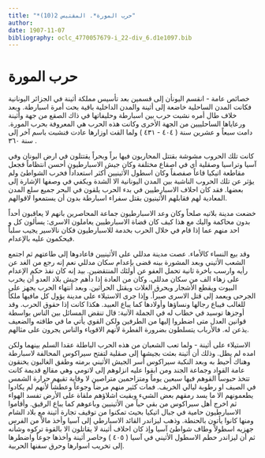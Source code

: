 ```yaml
---
title: "*حرب المورة*. المقتبس 2(10)"
author: 
date: 1907-11-07
bibliography: oclc_4770057679-i_22-div_6.d1e1097.bib
---
```




#  حرب المورة 


 خصائص عامة - انقسم اليونأن إلى قسمين بعد تأسيس مملكة أثينة في الجزائر اليونانية فكانت المدن الساحلية خاضعة إلى أثينة والمدن الداخلية باقية بحت أمرة اسبارطة. وبعد خلاف طال أمره نشبت حرب بين اسبارطة وحليفاتها في ذاك الصقع من جهة وأثينة ورعاياها الساحلييين من الجهة الأخرى وكانت هذه الحرب هي المعروفة بحرب المورة. دامت سبعاً و  عشرين  سنة (  ٤٠٤  -  ٤٣١  ) ولما القت اوزارها عادت فنشبت باسم آخر إلى سنة  ٣٦٠  . 

 كانت تلك الحروب مشوشة بقتتل المحاربون فيها براً وبحراً يقتتلون في ارض اليونان وفي آسيا وتراسيا وصقلية أي في اصقاع مختلفة وكان جيش الاسبارطيون أحسن انتظاماً فجعل مقاطعة اتيكيا قاعاً صفصفاً وكان اسطول الأثينيين أكثر استعداداً فخرب الشواطئ ولم يؤثر عن تلك الحروب الناشبة بين المدن اليونانية الا الشدة ويكفي في وصفها الإشارة إلى بعضها. فقد كان احلاف الاسبارطيين في بدء الحرب يلقون في البحر جميع سلع المدن المعادية لهم فقابلهم الأثينيون بقتل سفراء اسبارطة بدون أن يستمعوا لاقوالهم. 

 خضعت مدينة بلاتيه صلحاً وكان وعد الاسبارطيون جماعة المحاصرين بانهم لا يعاقبون أحداً بدون محاكمة واليك مع هذا كيف كان قضاة الاسبارطيين يعاملون الاسرى: يسألون كل و  احد  منهم عما إذا قام في خلال الحرب بخدمة للاسبارطيون فكان نالاسير يجيب سلباً فيحكمون عليه بالإعدام. 

 وقد بيع النساء كالأماء. عصت مدينة مدللي على الأثينيين فاعادوها إلى طاعتهم ثم اجتمع الشعب الأثيني وبعد المشورة بينه قضى بإعدام سكان مدللي نعم إنه رجع من الغد عن رأيه وارسب باخرة ثانية تحمل العفو عن أولئك المنتقضين. بيد إنه كان نفذ حكم الإعدام على زهاء  الف  من سكان مدللي. وكان من العادة إذا دأهم جيش بلاد العدو أن يخرب البيوت ويقطع الأشجار ويحرق الغلات ويقتل الحرأثين. وبعد أنتهاء الحرب يجهز على الجرحى ويعمد إلى قتل الاسرى صبراً. وإذا جرى الاستيلاء على مدينة يؤول كل مافيها ملكاً للغالب فيباع رجالها ونساؤها وأولادها كما يباع العبيد. هكذا كانت إذا حقوق الحرب. وقد أوجزها توسيد في خطاب له في الجملة الآتية: قال تنقض المسائل بين الناس بواسطة قوانين العدل متى اضطروا إليها من الطرفين ولكن القوي يأتي ما في طاقته والضعيف   يذعن له. فالأرباب يتسلطون بضرورة الفطرة لأنهم الاقوياء والناس يجرون على مثالهم.  

 الاستيلاء على أثينة - ولما تعب الشعبان من هذه الحرب الباطلة عقدا السلم بينهما ولكن امده لم يطل. وذلك أن أثينة بعثت بجيشها إلى صقلية لتفتح سيراكوس المحالفة لاسبارطة وهناك أحيط به وبعد النكبة سيراكوس أسر الجيش الأثيني برمته وطفق الغالبون يخنقون عامة القواد وجماعة الجند ومن ابقوا عليه انزلوهم إلى لاتومي وهي مقالع قديمة كانت تتخذ حبوساً القوهم فيها  سبعين  يوماً ومتزاحمين متراصين لا وقاية تقيهم حرارة الشمس في الصيف او رطوبة ليالي الخريف. فمات كثير منهم مرضاً وجوعاً وعطشاً لأنهم لم يكادوا يطعمونهم الا ما يسد رمقهم بعض الشيء وبقيت اشلاؤهم ملقاة على الأرض تفسد الهواء ثم اخرج أهل سيراكوس من بقي حياً من الأثينيين وباعوهم كما يباع الرقيق. وأقاموا الاسبارطيون حامية في جبال اتيكيا بحيث تمكنوا من توقيف تجارة أثينة مع بلاد الشام ومنها كانوا يأتون بالحنطة. وذهب ليزاندر القائد الاسبارطي إلى آسيا وأخذ مالاً من الفرس جهزيه اسطولاً وطاف شواطئ آسيا وإذ كان احلاف أثينة لا يقاتلون الا بالقوة تركوه وشأنه ثم أن ليزاندر حطم الاسطول الأثيني في آسيا (  ٤٠٥  ) وحاصر أثينة وأخذها جوعاً واضطرها إلى تخريب اسوارها وحرق سفنها الحربية. 
